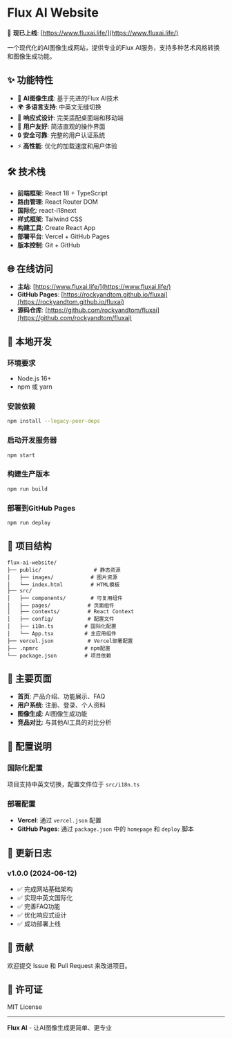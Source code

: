 # Flux AI Website

🚀 **现已上线**: [https://www.fluxai.life/](https://www.fluxai.life/)

一个现代化的AI图像生成网站，提供专业的Flux AI服务，支持多种艺术风格转换和图像生成功能。

## ✨ 功能特性

- 🎨 **AI图像生成**: 基于先进的Flux AI技术
- 🌍 **多语言支持**: 中英文无缝切换
- 📱 **响应式设计**: 完美适配桌面端和移动端
- 🎯 **用户友好**: 简洁直观的操作界面
- 🔒 **安全可靠**: 完整的用户认证系统
- ⚡ **高性能**: 优化的加载速度和用户体验

## 🛠️ 技术栈

- **前端框架**: React 18 + TypeScript
- **路由管理**: React Router DOM
- **国际化**: react-i18next
- **样式框架**: Tailwind CSS
- **构建工具**: Create React App
- **部署平台**: Vercel + GitHub Pages
- **版本控制**: Git + GitHub

## 🌐 在线访问

- **主站**: [https://www.fluxai.life/](https://www.fluxai.life/)
- **GitHub Pages**: [https://rockyandtom.github.io/fluxai](https://rockyandtom.github.io/fluxai)
- **源码仓库**: [https://github.com/rockyandtom/fluxai](https://github.com/rockyandtom/fluxai)

## 🚀 本地开发

### 环境要求
- Node.js 16+
- npm 或 yarn

### 安装依赖
```bash
npm install --legacy-peer-deps
```

### 启动开发服务器
```bash
npm start
```

### 构建生产版本
```bash
npm run build
```

### 部署到GitHub Pages
```bash
npm run deploy
```

## 📁 项目结构

```
flux-ai-website/
├── public/                 # 静态资源
│   ├── images/            # 图片资源
│   └── index.html         # HTML模板
├── src/
│   ├── components/        # 可复用组件
│   ├── pages/            # 页面组件
│   ├── contexts/         # React Context
│   ├── config/           # 配置文件
│   ├── i18n.ts          # 国际化配置
│   └── App.tsx          # 主应用组件
├── vercel.json           # Vercel部署配置
├── .npmrc               # npm配置
└── package.json         # 项目依赖
```

## 🌟 主要页面

- **首页**: 产品介绍、功能展示、FAQ
- **用户系统**: 注册、登录、个人资料
- **图像生成**: AI图像生成功能
- **竞品对比**: 与其他AI工具的对比分析

## 🔧 配置说明

### 国际化配置
项目支持中英文切换，配置文件位于 `src/i18n.ts`

### 部署配置
- **Vercel**: 通过 `vercel.json` 配置
- **GitHub Pages**: 通过 `package.json` 中的 `homepage` 和 `deploy` 脚本

## 📝 更新日志

### v1.0.0 (2024-06-12)
- ✅ 完成网站基础架构
- ✅ 实现中英文国际化
- ✅ 完善FAQ功能
- ✅ 优化响应式设计
- ✅ 成功部署上线

## 👥 贡献

欢迎提交 Issue 和 Pull Request 来改进项目。

## 📄 许可证

MIT License

---

**Flux AI** - 让AI图像生成更简单、更专业
